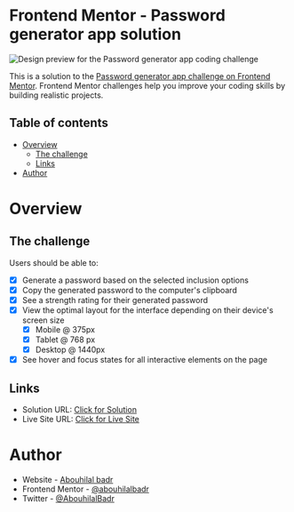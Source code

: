 # Frontend Mentor - Password generator app solution

![Design preview for the Password generator app coding challenge](./src/assets/preview.jpg)

This is a solution to the [Password generator app challenge on Frontend Mentor](https://www.frontendmentor.io/challenges/password-generator-app-Mr8CLycqjh). Frontend Mentor challenges help you improve your coding skills by building realistic projects. 

## Table of contents

- [Overview](#overview)
  - [The challenge](#the-challenge)
  - [Links](#links)
- [Author](#author)

# Overview
## The challenge

Users should be able to:

- [X] Generate a password based on the selected inclusion options
- [X] Copy the generated password to the computer's clipboard
- [X] See a strength rating for their generated password
- [X] View the optimal layout for the interface depending on their device's screen size
  - [X] Mobile @ 375px
  - [X] Tablet @  768 px
  - [X] Desktop @ 1440px
- [X] See hover and focus states for all interactive elements on the page
##  Links

- Solution URL: [Click for Solution](https://github.com/abouhilalbadr/generate-pass)
- Live Site URL: [Click for Live Site](https://generate-pass.vercel.app/)

# Author

- Website - [Abouhilal badr](https://www.badrabouhilal.com)
- Frontend Mentor - [@abouhilalbadr](https://www.frontendmentor.io/profile/abouhilalbadr)
- Twitter - [@AbouhilalBadr](https://www.twitter.com/AbouhilalBadr)


